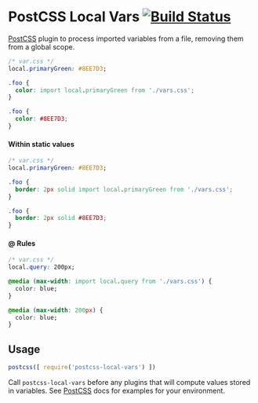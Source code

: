 # PostCSS Local Vars [![Build Status][ci-img]][ci]

[PostCSS] plugin to process imported variables from a file, removing them from a global scope.

[PostCSS]: https://github.com/postcss/postcss
[ci-img]:  https://travis-ci.org/ojame/postcss-local-vars.svg
[ci]:      https://travis-ci.org/ojame/postcss-local-vars

```css
/* var.css */
local.primaryGreen: #8EE7D3;
```

```css
.foo {
  color: import local.primaryGreen from './vars.css';
}
```

```css
.foo {
  color: #8EE7D3;
}
```

#### Within static values

```css
/* var.css */
local.primaryGreen: #8EE7D3;
```

```css
.foo {
  border: 2px solid import local.primaryGreen from './vars.css';
}
```

```css
.foo {
  border: 2px solid #8EE7D3;
}
```

#### @ Rules

```css
/* var.css */
local.query: 200px;
```

```css
@media (max-width: import local.query from './vars.css') {
  color: blue;
}
```

```css
@media (max-width: 200px) {
  color: blue;
}
```

## Usage

```js
postcss([ require('postcss-local-vars') ])
```

Call `postcss-local-vars` before any plugins that will compute values stored in variables. See [PostCSS] docs for examples for your environment.
